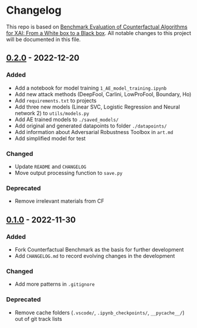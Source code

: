 # Changelog

This repo is based on [Benchmark Evaluation of Counterfactual Algorithms for XAI: From a White box to a Black box](https://github.com/LeonChou5311/Counterfactual-benchmark). All notable changes to this project will be documented in this file. 

## [0.2.0] - 2022-12-20

### Added

- Add a notebook for model training `1_AE_model_training.ipynb`
- Add new attack methods (DeepFool, Carlini, LowProFool, Boundary, Ho) 
- Add `requirements.txt` to projects
- Add three new models (Linear SVC, Logistic Regression and Neural network 2) to `utils/models.py`
- Add AE trained models to `./saved_models/`
- Add original and generated datapoints to folder `./datapoints/` 
- Add information about Adversarial Robustness Toolbox in `art.md`
- Add simplified model for test
 

### Changed

- Update `README` and `CHANGELOG`
- Move output processing function to `save.py`

### Deprecated

- Remove irrelevant materials from CF

## [0.1.0] - 2022-11-30

### Added

- Fork Counterfactual Benchmark as the basis for further development
- Add `CHANGELOG.md` to record evolving changes in the development

### Changed

- Add more patterns in `.gitignore`

### Deprecated

- Remove cache folders (`.vscode/`, `.ipynb_checkpoints/`, `__pycache__/`) out of git track lists



[0.1.0]: https://github.com/ZhipengHe/Imperceptibility-in-Adversarial-attack/commits/v0.1.0
[0.2.0]: https://github.com/ZhipengHe/Imperceptibility-in-Adversarial-attack/compare/v0.1.0...v0.2.0